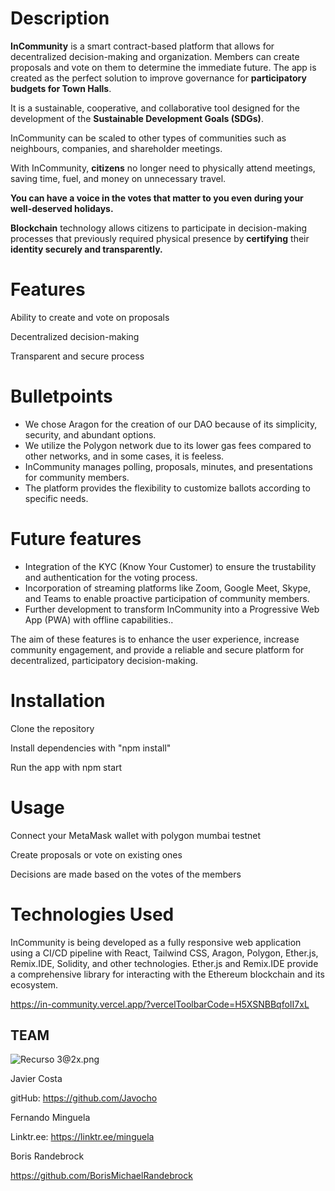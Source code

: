 
# Description
**InCommunity** is a smart contract-based platform that allows for decentralized decision-making and organization. Members can create proposals and vote on them to determine the immediate future.
The app is created as the perfect solution to improve governance for **participatory budgets for Town Halls**. 

It is a sustainable, cooperative, and collaborative tool designed for the development of the **Sustainable Development Goals (SDGs)**. 

InCommunity can be scaled to other types of communities such as neighbours, companies, and shareholder meetings.

With InCommunity, **citizens** no longer need to physically attend meetings, saving time, fuel, and money on unnecessary travel. 

**You can have a voice in the votes that matter to you even during your well-deserved holidays.**

**Blockchain** technology allows citizens to participate in decision-making processes that previously required physical presence by **certifying** their **identity securely and transparently.**
# Features

Ability to create and vote on proposals

Decentralized decision-making

Transparent and secure process

# Bulletpoints

- We chose Aragon for the creation of our DAO because of its simplicity, security, and abundant options.
- We utilize the Polygon network due to its lower gas fees compared to other networks, and in some cases, it is feeless.
- InCommunity manages polling, proposals, minutes, and presentations for community members.
- The platform provides the flexibility to customize ballots according to specific needs.

# Future features

- Integration of the KYC (Know Your Customer)  to ensure the trustability and authentication for the voting process.
- Incorporation of streaming platforms like Zoom, Google Meet, Skype, and Teams to enable proactive participation of community members.
- Further development to transform InCommunity into a Progressive Web App (PWA) with offline capabilities..

The aim of these features is to enhance the user experience, increase community engagement, and provide a reliable and secure platform for decentralized, participatory decision-making.

# Installation

Clone the repository

Install dependencies with "npm install"

Run the app with npm start

# Usage

Connect your MetaMask wallet with polygon mumbai testnet

Create proposals or vote on existing ones

Decisions are made based on the votes of the members

# Technologies Used

InCommunity is being developed as a fully responsive web application using a CI/CD pipeline with React, Tailwind CSS, Aragon, Polygon, Ether.js, Remix.IDE, Solidity, and other technologies. Ether.js and Remix.IDE provide a comprehensive library for interacting with the Ethereum blockchain and its ecosystem.

https://in-community.vercel.app/?vercelToolbarCode=H5XSNBBqfoII7xL

## TEAM

![Recurso 3@2x.png](https://s3-us-west-2.amazonaws.com/secure.notion-static.com/fe9eaa4e-946c-4cf1-a61f-82a8b0517181/Recurso_32x.png)

Javier Costa 

gitHub: https://github.com/Javocho

Fernando Minguela

Linktr.ee: https://linktr.ee/minguela

Boris Randebrock

https://github.com/BorisMichaelRandebrock
